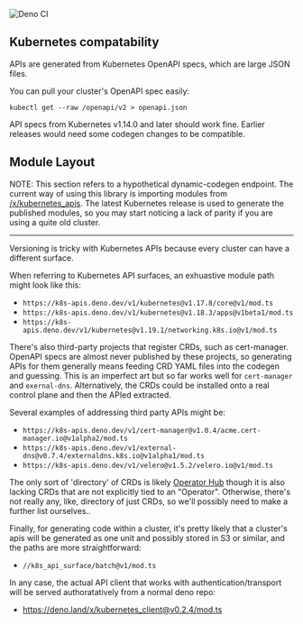 ![Deno CI](https://github.com/danopia/deno-kubernetes_apis/workflows/Deno%20CI/badge.svg?branch=main)

## Kubernetes compatability

APIs are generated from Kubernetes OpenAPI specs, which are large JSON files.

You can pull your cluster's OpenAPI spec easily:

`kubectl get --raw /openapi/v2 > openapi.json`

API specs from Kubernetes v1.14.0 and later should work fine.
Earlier releases would need some codegen changes to be compatible.

## Module Layout

NOTE: This section refers to a hypothetical dynamic-codegen endpoint.
The current way of using this library is importing modules from
[/x/kubernetes_apis](https://deno.land/x/kubernetes_apis).
The latest Kubernetes release is used to generate the published modules,
so you may start noticing a lack of parity if you are using a quite old cluster.

---

Versioning is tricky with Kubernetes APIs because every cluster can have a different surface.

When referring to Kubernetes API surfaces, an exhuastive module path might look like this:

* `https://k8s-apis.deno.dev/v1/kubernetes@v1.17.8/core@v1/mod.ts`
* `https://k8s-apis.deno.dev/v1/kubernetes@v1.18.3/apps@v1beta1/mod.ts`
* `https://k8s-apis.deno.dev/v1/kubernetes@v1.19.1/networking.k8s.io@v1/mod.ts`

There's also third-party projects that register CRDs, such as cert-manager.
OpenAPI specs are almost never published by these projects,
so generating APIs for them generally means feeding CRD YAML files into the codegen and guessing.
This is an imperfect art but so far works well for `cert-manager` and `exernal-dns`.
Alternatively, the CRDs could be installed onto a real control plane and then the APIed extracted.

Several examples of addressing third party APIs might be:

* `https://k8s-apis.deno.dev/v1/cert-manager@v1.0.4/acme.cert-manager.io@v1alpha2/mod.ts`
* `https://k8s-apis.deno.dev/v1/external-dns@v0.7.4/externaldns.k8s.io@v1alpha1/mod.ts`
* `https://k8s-apis.deno.dev/v1/velero@v1.5.2/velero.io@v1/mod.ts`

The only sort of 'directory' of CRDs is likely [Operator Hub](https://operatorhub.io/)
though it is also lacking CRDs that are not explicitly tied to an "Operator".
Otherwise, there's not really any, like, directory of just CRDs,
so we'll possibly need to make a further list ourselves..

Finally, for generating code within a cluster, it's pretty likely that a cluster's apis
will be generated as one unit and possibly stored in S3 or similar, and the paths are more straightforward:

* `//k8s_api_surface/batch@v1/mod.ts`

In any case, the actual API client that works with authentication/transport
will be served authoratatively from a normal deno repo:

* https://deno.land/x/kubernetes_client@v0.2.4/mod.ts
